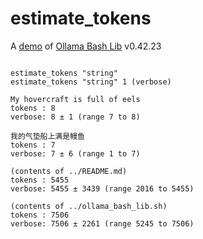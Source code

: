 # estimate_tokens

A [demo](../README.md#demos) of [Ollama Bash Lib](https://github.com/attogram/ollama-bash-lib) v0.42.23
```

estimate_tokens "string"
estimate_tokens "string" 1 (verbose)

My hovercraft is full of eels
tokens : 8
verbose: 8 ± 1 (range 7 to 8)

我的气垫船上满是鳗鱼
tokens : 7
verbose: 7 ± 6 (range 1 to 7)

(contents of ../README.md)
tokens : 5455
verbose: 5455 ± 3439 (range 2016 to 5455)

(contents of ../ollama_bash_lib.sh)
tokens : 7506
verbose: 7506 ± 2261 (range 5245 to 7506)
```
